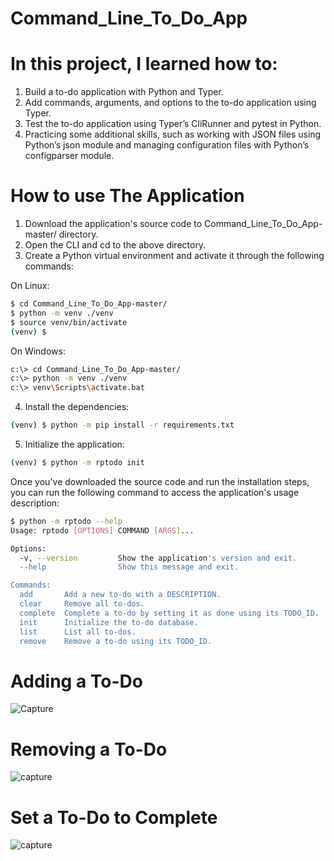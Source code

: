 # Command_Line_To_Do_App

# In this project, I learned how to:

1. Build a to-do application with Python and Typer.
2. Add commands, arguments, and options to the to-do application using Typer.
3. Test the to-do application using Typer’s CliRunner and pytest in Python.
4. Practicing some additional skills, such as working with JSON files using Python’s json module and managing configuration files with Python’s configparser module.

# How to use The Application

1. Download the application's source code to Command_Line_To_Do_App-master/ directory.
2. Open the CLI and cd to the above directory.
3. Create a Python virtual environment and activate it through the following commands:

On Linux:
```bash
$ cd Command_Line_To_Do_App-master/
$ python -m venv ./venv
$ source venv/bin/activate
(venv) $
```
On Windows:
```bash
c:\> cd Command_Line_To_Do_App-master/
c:\> python -m venv ./venv
c:\> venv\Scripts\activate.bat
```
4. Install the dependencies:
```bash
(venv) $ python -m pip install -r requirements.txt
```
5. Initialize the application:
```bash
(venv) $ python -m rptodo init
```


Once you've downloaded the source code and run the installation steps, you can run the following command to access the application's usage description:
```bash
$ python -m rptodo --help
Usage: rptodo [OPTIONS] COMMAND [ARGS]...

Options:
  -v, --version         Show the application's version and exit.
  --help                Show this message and exit.

Commands:
  add       Add a new to-do with a DESCRIPTION.
  clear     Remove all to-dos.
  complete  Complete a to-do by setting it as done using its TODO_ID.
  init      Initialize the to-do database.
  list      List all to-dos.
  remove    Remove a to-do using its TODO_ID.
```
# Adding a To-Do
![Capture](https://user-images.githubusercontent.com/67745487/124186030-62be0e80-dac4-11eb-9835-53735b47b167.PNG)

# Removing a To-Do
![capture](https://user-images.githubusercontent.com/67745487/173221165-7de16900-eac2-484f-a398-f63bb436f0c8.png)

# Set a To-Do to Complete
![capture](https://user-images.githubusercontent.com/67745487/173221020-66b151ae-7077-4058-9f65-abab114cddc5.png)
